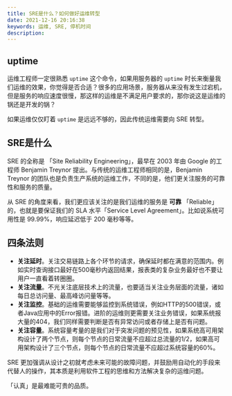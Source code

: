 ```yaml
---
title: SRE是什么？如何做好运维转型
date: 2021-12-16 20:16:38
keywords: 运维, SRE, 停机时间
description: 
---
```


## uptime 

运维工程师一定很熟悉 `uptime` 这个命令，如果用服务器的 `uptime` 时长来衡量我们运维的效果，你觉得是否合适？很多的应用场景，服务器从来没有发生过宕机，但是服务的响应速度很慢，那这样的运维是不满足用户要求的，那你说这是运维的锅还是开发的锅？

如果运维仅仅盯着 `uptime` 是远远不够的，因此传统运维需要向 SRE 转型。

## SRE是什么

SRE 的全称是 「Site Reliability Engineering」，最早在 2003 年由 Google 的工程师 Benjamin Treynor 提出。与传统的运维工程师相同的是，Benjamin Treynor 的团队也是负责生产系统的运维工作，不同的是，他们更关注服务的可靠性和服务的质量。

从 SRE 的角度来看，我们更应该关注的是我们运维的服务是 **可靠** 「Reliable」的，也就是要保证我们的 SLA 水平「Service Level Agreement」。比如说系统可用性是 99.99%，响应延迟低于 200 毫秒等等。

## 四条法则

* **关注延时**。关注交易链路上各个环节的请求，确保延时都在满意的范围内。例如实时查询接口最好在500毫秒内返回结果，报表类的复杂业务最好也不要让用户一直看着转圈圈。
* **关注流量**。不光关注底层技术上的流量，也要适当关注业务层面的流量，诸如每日总访问量、最高峰访问量等等。
* **关注监控**。基础的运维需要能够监控到系统错误，例如HTTP的500错误，或者Java应用中的Error报错。进阶的运维则更需要关注业务错误，如果系统报大量的404，我们同样需要判断是否有异常访问或者存储上是否有问题。
* **关注容量**。系统容量考量的是我们对于突发问题的预见性，如果系统高可用架构设计了两个节点，则每个节点的日常流量不应超过总流量的1/2，如果高可用架构设计了三个节点，则每个节点的日常流量不应超过系统容量的60%。

SRE 更加强调从设计之初就考虑未来可能的故障问题，并鼓励用自动化的手段来代替人的操作，其本质是利用软件工程的思维和方法解决复杂的运维问题。

「认真」是最难能可贵的品质。

